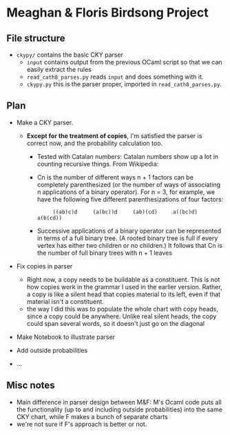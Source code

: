 # Meaghan & Floris Birdsong Project


## File structure
* `ckypy/` contains the basic CKY parser
	* `input` contains output from the previous OCaml script so that we can easily extract the rules
	* `read_cath8_parses.py` reads `input` and does something with it.
	* `ckypy.py` this is the parser proper, imported in `read_cath8_parses.py`.
  


## Plan
* Make a CKY parser.
  * **Except for the treatment of copies**, I'm satisfied the parser is correct now, and the probability calculation too. 
    * Tested with Catalan numbers:
Catalan numbers show up a lot in counting recursive things. From Wikipedia:

	- Cn is the number of different ways n + 1 factors can be completely parenthesized (or the number of ways of associating n applications of a binary operator). For n = 3, for example, we have the following five different parenthesizations of four factors:

			   ((ab)c)d     (a(bc))d     (ab)(cd)     a((bc)d)     a(b(cd))


	- Successive applications of a binary operator can be represented in terms of a full binary tree. (A rooted binary tree is full if every vertex has either two children or no children.) It follows that Cn is the number of full binary trees with n + 1 leaves

* Fix copies in parser
  * Right now, a copy needs to be buildable as a constituent. This is not how copies work in the grammar I used in the earlier version. Rather, a copy is like a silent head that copies material to its left, even if that material isn't a constituent.
  * the way I did this was to populate the whole chart with copy heads, since a copy could be anywhere. Unlike real silent heads, the copy could span several words, so it doesn't just go on the diagonal
* Make Notebook to illustrate parser
* Add outside probabilities
* ...


## Misc notes

* Main difference in parser design between M&F: M's Ocaml code puts all the functionality (up to and including outside probabilities) into the same CKY chart, while F makes a bunch of separate charts
* we're not sure if F's approach is better or not.
